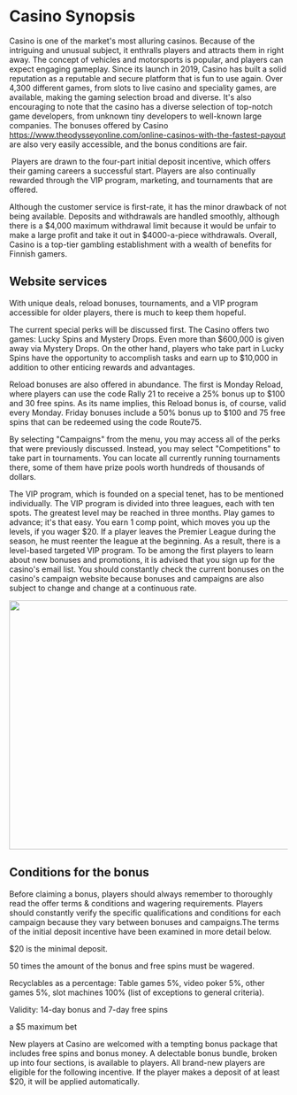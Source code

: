 <h1>Casino Synopsis&nbsp;</h1>
<p>Casino is one of the market's most alluring casinos. Because of the intriguing and unusual subject, it enthralls players and attracts them in right away. The concept of vehicles and motorsports is popular, and players can expect engaging gameplay. Since its launch in 2019, Casino has built a solid reputation as a reputable and secure platform that is fun to use again. Over 4,300 different games, from slots to live casino and speciality games, are available, making the gaming selection broad and diverse. It's also encouraging to note that the casino has a diverse selection of top-notch game developers, from unknown tiny developers to well-known large companies. The bonuses offered by Casino <a href="https://www.theodysseyonline.com/online-casinos-with-the-fastest-payout">https://www.theodysseyonline.com/online-casinos-with-the-fastest-payout</a> are also very easily accessible, and the bonus conditions are fair.</p>
<p>&nbsp;Players are drawn to the four-part initial deposit incentive, which offers their gaming careers a successful start. Players are also continually rewarded through the VIP program, marketing, and tournaments that are offered.</p>
<p>Although the customer service is first-rate, it has the minor drawback of not being available. Deposits and withdrawals are handled smoothly, although there is a $4,000 maximum withdrawal limit because it would be unfair to make a large profit and take it out in $4000-a-piece withdrawals. Overall, Casino is a top-tier gambling establishment with a wealth of benefits for Finnish gamers.</p>
<h2>Website services</h2>
<p>With unique deals, reload bonuses, tournaments, and a VIP program accessible for older players, there is much to keep them hopeful.</p>
<p>The current special perks will be discussed first. The Casino offers two games: Lucky Spins and Mystery Drops. Even more than $600,000 is given away via Mystery Drops. On the other hand, players who take part in Lucky Spins have the opportunity to accomplish tasks and earn up to $10,000 in addition to other enticing rewards and advantages.</p>
<p>Reload bonuses are also offered in abundance. The first is Monday Reload, where players can use the code Rally 21 to receive a 25% bonus up to $100 and 30 free spins. As its name implies, this Reload bonus is, of course, valid every Monday. Friday bonuses include a 50% bonus up to $100 and 75 free spins that can be redeemed using the code Route75.</p>
<p>By selecting "Campaigns" from the menu, you may access all of the perks that were previously discussed. Instead, you may select "Competitions" to take part in tournaments. You can locate all currently running tournaments there, some of them have prize pools worth hundreds of thousands of dollars.&nbsp;</p>
<p>The VIP program, which is founded on a special tenet, has to be mentioned individually. The VIP program is divided into three leagues, each with ten spots. The greatest level may be reached in three months. Play games to advance; it's that easy. You earn 1 comp point, which moves you up the levels, if you wager $20. If a player leaves the Premier League during the season, he must reenter the league at the beginning. As a result, there is a level-based targeted VIP program. To be among the first players to learn about new bonuses and promotions, it is advised that you sign up for the casino's email list. You should constantly check the current bonuses on the casino's campaign website because bonuses and campaigns are also subject to change and change at a continuous rate.</p>
<p><img src="https://i.postimg.cc/prd8jHB3/pasted-image-0.png" alt="" width="700" height="450" /></p>
<h2>Conditions for the bonus</h2>
<p>Before claiming a bonus, players should always remember to thoroughly read the offer terms &amp; conditions and wagering requirements. Players should constantly verify the specific qualifications and conditions for each campaign because they vary between bonuses and campaigns.The terms of the initial deposit incentive have been examined in more detail below.</p>
<p>$20 is the minimal deposit.</p>
<p>50 times the amount of the bonus and free spins must be wagered.</p>
<p>Recyclables as a percentage: Table games 5%, video poker 5%, other games 5%, slot machines 100% (list of exceptions to general criteria).</p>
<p>Validity: 14-day bonus and 7-day free spins</p>
<p>a $5 maximum bet</p>
<p>New players at Casino are welcomed with a tempting bonus package that includes free spins and bonus money. A delectable bonus bundle, broken up into four sections, is available to players. All brand-new players are eligible for the following incentive. If the player makes a deposit of at least $20, it will be applied automatically.</p>
